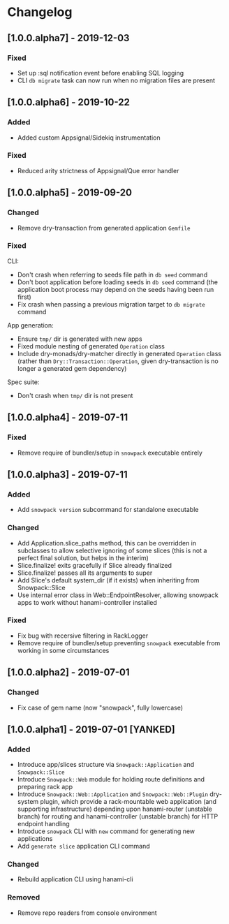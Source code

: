 # Changelog

## [1.0.0.alpha7] - 2019-12-03

### Fixed

- Set up :sql notification event before enabling SQL logging
- CLI `db migrate` task can now run when no migration files are present

## [1.0.0.alpha6] - 2019-10-22

### Added

- Added custom Appsignal/Sidekiq instrumentation

### Fixed

- Reduced arity strictness of Appsignal/Que error handler

## [1.0.0.alpha5] - 2019-09-20

### Changed

- Remove dry-transaction from generated application `Gemfile`

### Fixed

CLI:

- Don't crash when referring to seeds file path in `db seed` command
- Don't boot application before loading seeds in `db seed` command (the application boot process may depend on the seeds having been run first)
- Fix crash when passing a previous migration target to `db migrate` command

App generation:

- Ensure `tmp/` dir is generated with new apps
- Fixed module nesting of generated `Operation` class
- Include dry-monads/dry-matcher directly in generated `Operation` class (rather than `Dry::Transaction::Operation`, given dry-transaction is no longer a generated gem dependency)

Spec suite:

- Don't crash when `tmp/` dir is not present

## [1.0.0.alpha4] - 2019-07-11

### Fixed

- Remove require of bundler/setup in `snowpack` executable entirely

## [1.0.0.alpha3] - 2019-07-11

### Added

- Add `snowpack version` subcommand for standalone executable

### Changed

- Add Application.slice_paths method, this can be overridden in subclasses to allow selective ignoring of some slices (this is not a perfect final solution, but helps in the interim)
- Slice.finalize! exits gracefully if Slice already finalized
- Slice.finalize! passes all its arguments to super
- Add Slice's default system_dir (if it exists) when inheriting from Snowpack::Slice
- Use internal error class in Web::EndpointResolver, allowing snowpack apps to work without hanami-controller installed

### Fixed

- Fix bug with recersive filtering in RackLogger
- Remove require of bundler/setup preventing `snowpack` executable from working in some circumstances

## [1.0.0.alpha2] - 2019-07-01

### Changed

- Fix case of gem name (now "snowpack", fully lowercase)

## [1.0.0.alpha1] - 2019-07-01 [YANKED]

### Added

- Introduce app/slices structure via `Snowpack::Application` and `Snowpack::Slice`
- Introduce `Snowpack::Web` module for holding route definitions and preparing rack app
- Introduce `Snowpack::Web::Application` and `Snowpack::Web::Plugin` dry-system plugin, which provide a rack-mountable web application (and supporting infrastructure) depending upon hanami-router (unstable branch) for routing and hanami-controller (unstable branch) for HTTP endpoint handling
- Introduce `snowpack` CLI with `new` command for generating new applications
- Add `generate slice` application CLI command

### Changed

- Rebuild application CLI using hanami-cli

### Removed

- Remove repo readers from console environment
